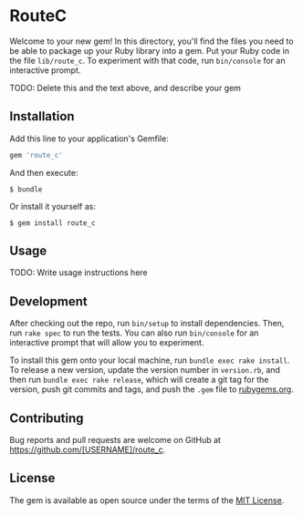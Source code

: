 # RouteC

Welcome to your new gem! In this directory, you'll find the files you need to be able to package up your Ruby library into a gem. Put your Ruby code in the file `lib/route_c`. To experiment with that code, run `bin/console` for an interactive prompt.

TODO: Delete this and the text above, and describe your gem

## Installation

Add this line to your application's Gemfile:

```ruby
gem 'route_c'
```

And then execute:

    $ bundle

Or install it yourself as:

    $ gem install route_c

## Usage

TODO: Write usage instructions here

## Development

After checking out the repo, run `bin/setup` to install dependencies. Then, run `rake spec` to run the tests. You can also run `bin/console` for an interactive prompt that will allow you to experiment.

To install this gem onto your local machine, run `bundle exec rake install`. To release a new version, update the version number in `version.rb`, and then run `bundle exec rake release`, which will create a git tag for the version, push git commits and tags, and push the `.gem` file to [rubygems.org](https://rubygems.org).

## Contributing

Bug reports and pull requests are welcome on GitHub at https://github.com/[USERNAME]/route_c.


## License

The gem is available as open source under the terms of the [MIT License](http://opensource.org/licenses/MIT).

